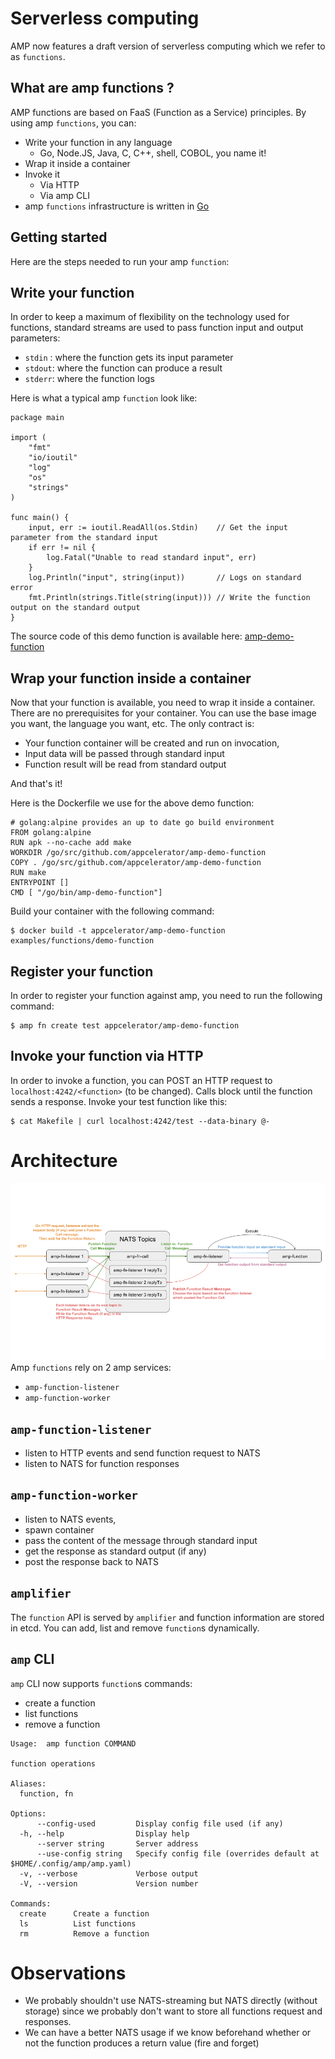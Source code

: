 # Serverless computing

AMP now features a draft version of serverless computing which we refer to as `functions`.

## What are amp functions ?

AMP functions are based on FaaS (Function as a Service) principles. By using amp `functions`, you can:

* Write your function in any language
  * Go, Node.JS, Java, C, C++, shell, COBOL, you name it!
* Wrap it inside a container
* Invoke it
  * Via HTTP
  * Via amp CLI
* amp `functions` infrastructure is written in [Go](https://golang.org)

## Getting started

Here are the steps needed to run your amp `function`:

## Write your function
In order to keep a maximum of flexibility on the technology used for functions, standard streams are used to pass function input and output parameters:
 - `stdin` : where the function gets its input parameter
 - `stdout`: where the function can produce a result
 - `stderr`: where the function logs

Here is what a typical amp `function` look like:
```
package main

import (
	"fmt"
	"io/ioutil"
	"log"
	"os"
	"strings"
)

func main() {
	input, err := ioutil.ReadAll(os.Stdin)    // Get the input parameter from the standard input
	if err != nil {
		log.Fatal("Unable to read standard input", err)
	}
	log.Println("input", string(input))       // Logs on standard error
	fmt.Println(strings.Title(string(input))) // Write the function output on the standard output
}
```
The source code of this demo function is available here: [amp-demo-function](https://github.com/appcelerator/amp/tree/serverless-proto/examples/functions/demo-function)

## Wrap your function inside a container

Now that your function is available, you need to wrap it inside a container. There are no prerequisites for your container. You can use the base image you want, the language you want, etc. The only contract is:

* Your function container will be created and run on invocation,
* Input data will be passed through standard input
* Function result will be read from standard output

And that's it!

Here is the Dockerfile we use for the above demo function:
```
# golang:alpine provides an up to date go build environment
FROM golang:alpine
RUN apk --no-cache add make
WORKDIR /go/src/github.com/appcelerator/amp-demo-function
COPY . /go/src/github.com/appcelerator/amp-demo-function
RUN make
ENTRYPOINT []
CMD [ "/go/bin/amp-demo-function"]
```

Build your container with the following command:

    $ docker build -t appcelerator/amp-demo-function examples/functions/demo-function


## Register your function
In order to register your function against amp, you need to run the following command:

    $ amp fn create test appcelerator/amp-demo-function

## Invoke your function via HTTP
In order to invoke a function, you can POST an HTTP request to `localhost:4242/<function>` (to be changed). Calls block until the function sends a response.
Invoke your test function like this:

    $ cat Makefile | curl localhost:4242/test --data-binary @-

# Architecture
![Serverless prototype architecture](serverless-proto.png)
Amp `functions` rely on 2 amp services:
 - `amp-function-listener`
 - `amp-function-worker`

## `amp-function-listener`
- listen to HTTP events and send function request to NATS
- listen to NATS for function responses

## `amp-function-worker`
 - listen to NATS events,
 - spawn container
 - pass the content of the message through standard input
 - get the response as standard output (if any)
 - post the response back to NATS

## `amplifier`
The `function` API is served by `amplifier` and function information are stored in etcd. You can add, list and remove `function`s dynamically.

## `amp` CLI
`amp` CLI now supports `function`s commands:

 - create a function
 - list functions
 - remove a function

```
Usage:  amp function COMMAND

function operations

Aliases:
  function, fn

Options:
      --config-used         Display config file used (if any)
  -h, --help                Display help
      --server string       Server address
      --use-config string   Specify config file (overrides default at $HOME/.config/amp/amp.yaml)
  -v, --verbose             Verbose output
  -V, --version             Version number

Commands:
  create      Create a function
  ls          List functions
  rm          Remove a function
```

# Observations
 - We probably shouldn't use NATS-streaming but NATS directly (without storage) since we probably don't want to store all functions request and responses.
 - We can have a better NATS usage if we know beforehand whether or not the function produces a return value (fire and forget)